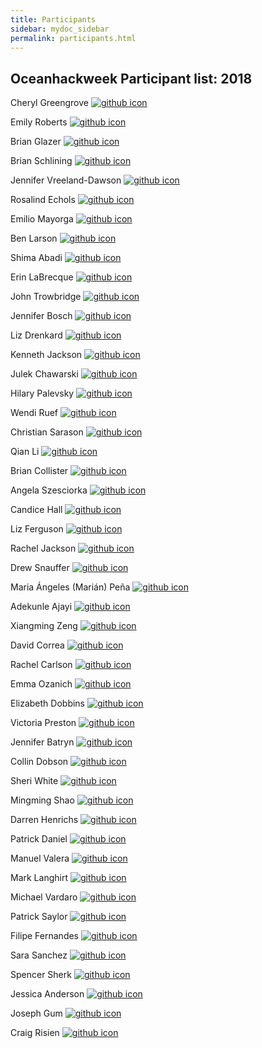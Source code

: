 ```yaml
---
title: Participants
sidebar: mydoc_sidebar
permalink: participants.html
---
```


## Oceanhackweek Participant list: 2018

Cheryl Greengrove [![github icon](https://raw.githubusercontent.com/geohackweek/ghw2016/master/img/github-black.png)](https://github.com/cgreengrove)

Emily Roberts [![github icon](https://raw.githubusercontent.com/geohackweek/ghw2016/master/img/github-black.png)](https://github.com/earobert)

Brian Glazer [![github icon](https://raw.githubusercontent.com/geohackweek/ghw2016/master/img/github-black.png)](https://github.com/glazer)

Brian Schlining [![github icon](https://raw.githubusercontent.com/geohackweek/ghw2016/master/img/github-black.png)](https://github.com/hohonuuli)

Jennifer Vreeland-Dawson [![github icon](https://raw.githubusercontent.com/geohackweek/ghw2016/master/img/github-black.png)](https://github.com/JVDTAMU)

Rosalind Echols [![github icon](https://raw.githubusercontent.com/geohackweek/ghw2016/master/img/github-black.png)](https://github.com/rechols)

Emilio Mayorga [![github icon](https://raw.githubusercontent.com/geohackweek/ghw2016/master/img/github-black.png)](https://github.com/emiliom)

Ben Larson [![github icon](https://raw.githubusercontent.com/geohackweek/ghw2016/master/img/github-black.png)](https://github.com/superflyben)

Shima Abadi [![github icon](https://raw.githubusercontent.com/geohackweek/ghw2016/master/img/github-black.png)](https://github.com/shimaabadi)

Erin LaBrecque [![github icon](https://raw.githubusercontent.com/geohackweek/ghw2016/master/img/github-black.png)](https://github.com/erinann)

John Trowbridge [![github icon](https://raw.githubusercontent.com/geohackweek/ghw2016/master/img/github-black.png)](https://github.com/jtrowbridge)

Jennifer Bosch [![github icon](https://raw.githubusercontent.com/geohackweek/ghw2016/master/img/github-black.png)](https://github.com/jbosch-noaa)

Liz Drenkard [![github icon](https://raw.githubusercontent.com/geohackweek/ghw2016/master/img/github-black.png)](https://github.com/amoebaliz)

Kenneth Jackson [![github icon](https://raw.githubusercontent.com/geohackweek/ghw2016/master/img/github-black.png)](https://github.com/k3jackson)

Julek Chawarski [![github icon](https://raw.githubusercontent.com/geohackweek/ghw2016/master/img/github-black.png)](https://github.com/jchawarski)

Hilary Palevsky [![github icon](https://raw.githubusercontent.com/geohackweek/ghw2016/master/img/github-black.png)](https://github.com/hipalevsky)

Wendi Ruef [![github icon](https://raw.githubusercontent.com/geohackweek/ghw2016/master/img/github-black.png)](https://github.com/wruef)

Christian Sarason [![github icon](https://raw.githubusercontent.com/geohackweek/ghw2016/master/img/github-black.png)](https://github.com/cpsarason)

Qian Li [![github icon](https://raw.githubusercontent.com/geohackweek/ghw2016/master/img/github-black.png)](https://github.com/QianLi2012)

Brian Collister [![github icon](https://raw.githubusercontent.com/geohackweek/ghw2016/master/img/github-black.png)](https://github.com/bcollist)

Angela Szesciorka [![github icon](https://raw.githubusercontent.com/geohackweek/ghw2016/master/img/github-black.png)](https://github.com/azorka)

Candice Hall [![github icon](https://raw.githubusercontent.com/geohackweek/ghw2016/master/img/github-black.png)](https://github.com/CandiceGH)

Liz Ferguson [![github icon](https://raw.githubusercontent.com/geohackweek/ghw2016/master/img/github-black.png)](https://github.com/lizferguson5)

Rachel Jackson [![github icon](https://raw.githubusercontent.com/geohackweek/ghw2016/master/img/github-black.png)](https://github.com/racheljack)

Drew Snauffer [![github icon](https://raw.githubusercontent.com/geohackweek/ghw2016/master/img/github-black.png)](https://github.com/a-snauffer)

Maria Ángeles (Marián) Peña [![github icon](https://raw.githubusercontent.com/geohackweek/ghw2016/master/img/github-black.png)](https://github.com/Marianpena)

Adekunle Ajayi [![github icon](https://raw.githubusercontent.com/geohackweek/ghw2016/master/img/github-black.png)](https://github.com/adeajayi-kunle)

Xiangming Zeng [![github icon](https://raw.githubusercontent.com/geohackweek/ghw2016/master/img/github-black.png)](https://github.com/xzenggit)

David Correa [![github icon](https://raw.githubusercontent.com/geohackweek/ghw2016/master/img/github-black.png)](https://github.com/davecorrea)

Rachel Carlson [![github icon](https://raw.githubusercontent.com/geohackweek/ghw2016/master/img/github-black.png)](https://github.com/rcarlson)

Emma Ozanich [![github icon](https://raw.githubusercontent.com/geohackweek/ghw2016/master/img/github-black.png)](https://github.com/emma-oz)

Elizabeth Dobbins [![github icon](https://raw.githubusercontent.com/geohackweek/ghw2016/master/img/github-black.png)](https://github.com/eldobbins)

Victoria Preston [![github icon](https://raw.githubusercontent.com/geohackweek/ghw2016/master/img/github-black.png)](https://github.com/vpreston)

Jennifer Batryn [![github icon](https://raw.githubusercontent.com/geohackweek/ghw2016/master/img/github-black.png)](https://github.com/batryn)

Collin Dobson [![github icon](https://raw.githubusercontent.com/geohackweek/ghw2016/master/img/github-black.png)](https://github.com/cdobs)

Sheri White [![github icon](https://raw.githubusercontent.com/geohackweek/ghw2016/master/img/github-black.png)](https://github.com/snwhite)

Mingming Shao [![github icon](https://raw.githubusercontent.com/geohackweek/ghw2016/master/img/github-black.png)](https://github.com/umlvcheng)

Darren Henrichs [![github icon](https://raw.githubusercontent.com/geohackweek/ghw2016/master/img/github-black.png)](https://github.com/snifflesnrumjum)

Patrick Daniel [![github icon](https://raw.githubusercontent.com/geohackweek/ghw2016/master/img/github-black.png)](https://github.com/patcdaniel)

Manuel Valera [![github icon](https://raw.githubusercontent.com/geohackweek/ghw2016/master/img/github-black.png)](https://github.com/manuelvalera)

Mark Langhirt [![github icon](https://raw.githubusercontent.com/geohackweek/ghw2016/master/img/github-black.png)](https://github.com/bnwkeys)

Michael Vardaro [![github icon](https://raw.githubusercontent.com/geohackweek/ghw2016/master/img/github-black.png)](https://github.com/mvardaro)

Patrick Saylor [![github icon](https://raw.githubusercontent.com/geohackweek/ghw2016/master/img/github-black.png)](https://github.com/psaylor16)

Filipe Fernandes [![github icon](https://raw.githubusercontent.com/geohackweek/ghw2016/master/img/github-black.png)](https://github.com/ocefpaf)

Sara Sanchez [![github icon](https://raw.githubusercontent.com/geohackweek/ghw2016/master/img/github-black.png)](https://github.com/ssanchez20)

Spencer Sherk [![github icon](https://raw.githubusercontent.com/geohackweek/ghw2016/master/img/github-black.png)](https://github.com/SpencerSherk)

Jessica Anderson [![github icon](https://raw.githubusercontent.com/geohackweek/ghw2016/master/img/github-black.png)](https://github.com/jesse-a)

Joseph Gum [![github icon](https://raw.githubusercontent.com/geohackweek/ghw2016/master/img/github-black.png)](https://github.com/asx)

Craig Risien [![github icon](https://raw.githubusercontent.com/geohackweek/ghw2016/master/img/github-black.png)](https://github.com/crisien)
